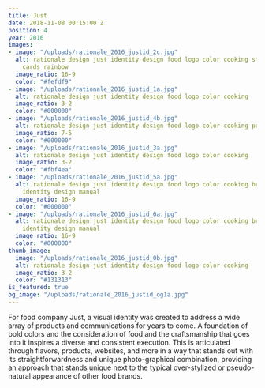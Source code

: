 ```yaml
---
title: Just
date: 2018-11-08 00:15:00 Z
position: 4
year: 2016
images:
- image: "/uploads/rationale_2016_justid_2c.jpg"
  alt: rationale design just identity design food logo color cooking stationery business
    cards rainbow
  image_ratio: 16-9
  color: "#fefdf9"
- image: "/uploads/rationale_2016_justid_1a.jpg"
  alt: rationale design just identity design food logo color cooking
  image_ratio: 3-2
  color: "#000000"
- image: "/uploads/rationale_2016_justid_4b.jpg"
  alt: rationale design just identity design food logo color cooking poster
  image_ratio: 7-5
  color: "#000000"
- image: "/uploads/rationale_2016_justid_3a.jpg"
  alt: rationale design just identity design food logo color cooking
  image_ratio: 3-2
  color: "#fbf4ea"
- image: "/uploads/rationale_2016_justid_5a.jpg"
  alt: rationale design just identity design food logo color cooking brand guidelines
    identity design manual
  image_ratio: 16-9
  color: "#000000"
- image: "/uploads/rationale_2016_justid_6a.jpg"
  alt: rationale design just identity design food logo color cooking brand guidelines
    identity design manual
  image_ratio: 16-9
  color: "#000000"
thumb_image:
  image: "/uploads/rationale_2016_justid_0b.jpg"
  alt: rationale design just identity design food logo color cooking
  image_ratio: 3-2
  color: "#131313"
is_featured: true
og_image: "/uploads/rationale_2016_justid_og1a.jpg"
---
```


For food company Just, a visual identity was created to address a wide array of
products and communications for years to come. A foundation of bold colors
and the consideration of food and the craftsmanship that goes into it inspires
a diverse and consistent execution. This is articulated through flavors, products, websites, and more in a way that stands out with its straightforwardness and unique photo-graphical combination, providing an approach that stands unique next to the typical over-stylized or pseudo-natural appearance of other food brands.
